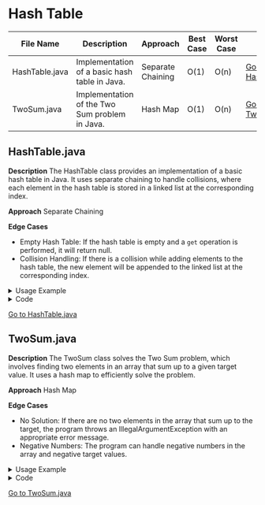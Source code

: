 

# Hash Table

| File Name      | Description                                      | Approach                                                         | Best Case | Worst Case | Go To                                                                                                                         |
|----------------|--------------------------------------------------|------------------------------------------------------------------|-----------|------------|-------------------------------------------------------------------------------------------------------------------------------|
| HashTable.java | Implementation of a basic hash table in Java.    | Separate Chaining                                                 | O(1)      | O(n)       | [Go to HashTable.java](./HashTable.java)                                                                                      |
| TwoSum.java    | Implementation of the Two Sum problem in Java.   | Hash Map                                                         | O(1)      | O(n)       | [Go to TwoSum.java](./TwoSum.java)                                                                                            |

## HashTable.java
**Description**
The HashTable class provides an implementation of a basic hash table in Java. It uses separate chaining to handle collisions, where each element in the hash table is stored in a linked list at the corresponding index.

**Approach**
Separate Chaining

**Edge Cases**
- Empty Hash Table: If the hash table is empty and a `get` operation is performed, it will return null.
- Collision Handling: If there is a collision while adding elements to the hash table, the new element will be appended to the linked list at the corresponding index.

<details>
<summary>Usage Example</summary>

```java
public static void main(String[] args) {
        HashTable myHashTable = new HashTable(10); // Create a hash table of size 10
        myHashTable.set("grapes", "10000"); // Set the value for the key "grapes"
        myHashTable.set("apples", "9"); // Set the value for the key "apples"
        myHashTable.set("Java", "55"); // Set the value for the key "Java"

        myHashTable.displayHashTable(); // Display the hash table

        String[] keys = myHashTable.getKeys(); // Get the keys from the hash table
        for (String key : keys) {
            System.out.println(key); // Print each key
        }

        Object[] values = myHashTable.getValues(); // Get the values from the hash table
        for (Object value : values) {
            System.out.println(value); // Print each value
        }
    }
```
Output:
```
Index 0: Empty
Index 1: Empty
Index 2: Empty
Index 3: grapes -> 10000
Index 4: Java -> 55
Index 5: Empty
Index 6: Empty
Index 7: Empty
Index 8: Empty
Index 9: apples -> 9
        
grapes
Java
apples
null
null
null
null
null
null
null
 
10000
55
9
null
null
null
null
null
null
null
```
</details>

<details>
<summary>Code</summary>

```java
public class HashTable {
    private Object[] data; // Array to store data

    public HashTable(int size) {
        data = new Object[size]; // Initialize the array with the given size
    }

    private int hash(String key) {
        int hash = 0;
        for (int i = 0; i < key.length(); i++) {
            hash = (hash + key.charAt(i) * i) % data.length; // Hash function to determine the index
        }
        return hash;
    }

    public void set(String key, Object value) {
        int index = hash(key); // Calculate the index based on the key
        data[index] = new Object[] { key, value }; // Store the key-value pair at the calculated index
    }

    public Object get(String key) {
        int index = hash(key); // Calculate the index based on the key
        if (data[index] == null) {
            return null; // If the index is empty, return null
        }
        return ((Object[]) data[index])[1]; // Otherwise, return the value at the index
    }

    public void displayHashTable() {
        for (int i = 0; i < data.length; i++) {
            if (data[i] != null) {
                Object[] pair = (Object[]) data[i];
                System.out.println("Index " + i + ": " + pair[0] + " -> " + pair[1]);
            } else {
                System.out.println("Index " + i + ": Empty");
            }
        }
    }

   public String[] getKeys() {
    String[] keys = new String[data.length];
    int currentKeyPosition = 0;
    for (int i = 0; i < data.length; i++) {
        if (data[i] != null) {
            keys[currentKeyPosition++] = ((Object[]) data[i])[0].toString();
            // Retrieve the key from the key-value pair stored at the index 'i'
            // Cast the key-value pair to Object[] and access the first element (key)
            // Convert the key to a string and assign it to 'keys' array
        }
    }
    return keys; // Return the array containing all the keys
}

public Object[] getValues() {
    Object[] values = new Object[data.length];
    int currentValuePosition = 0;
    for (int i = 0; i < data.length; i++) {
        if (data[i] != null) {
            values[currentValuePosition++] = ((Object[]) data[i])[1];
            // Retrieve the value from the key-value pair stored at the index 'i'
            // Cast the key-value pair to Object[] and access the second element (value)
            // Assign the value to the 'values' array
        }
    }
    return values; // Return the array containing all the values
}
}
```
</details>

[Go to HashTable.java](./HashTable.java)

## TwoSum.java
**Description**
The TwoSum class solves the Two Sum problem, which involves finding two elements in an array that sum up to a given target value. It uses a hash map to efficiently solve the problem.

**Approach**
Hash Map

**Edge Cases**
- No Solution: If there are no two elements in the array that sum up to the target, the program throws an IllegalArgumentException with an appropriate error message.
- Negative Numbers: The program can handle negative numbers in the array and negative target values.

<details>
<summary>Usage Example</summary>

```java
public static void main(String[] args) {
    int[] nums = { 2, 7, 11, 15 };
    int target = 9;
    int[] result = TwoSum.twoSum(nums, target);
    System.out.println("Indices: " + result[0] + ", " + result[1]);
    System.out.println("Values: " + nums[result[0]] + ", " + nums[result[1]]);
}
```
Output:
```
Indices: 0, 1
Values: 2, 7
```
</details>

<details>
<summary>Code</summary>

```java
import java.util.HashMap;
import java.util.Map;

public class TwoSum {
    public static int[] twoSum(int[] nums, int target) {
        Map<Integer, Integer> map = new HashMap<>();

        for (int i = 0; i < nums.length; i++) {
            int complement = target - nums[i];
            if (map.containsKey(complement)) {
                return new int[] { map.get(complement), i };
            }
            map.put(nums[i], i);
        }

        throw new IllegalArgumentException("No two elements sum up to the target.");
    }
}
```
</details>

[Go to TwoSum.java](./TwoSum.java)

